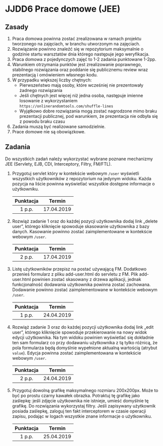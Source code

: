 # JJDD6 Prace domowe (JEE)

## Zasady

1. Praca domowa powinna zostać zrealizowana w ramach projektu tworzonego na 
zajęciach, w branchu utworzonym na zajęciach.
2. Rozwiązanie powinno znaleźć się w repozytorium maksymalnie 
o godzinie startu warsztatów dnia którego następuje jego weryfikacja.
3. Praca domowa z pojedynczych zajęć to 1-2 zadania punktowane 1-2pp. 
4. Warunkiem otrzymania punktów jest zrealizowanie poprawnego, 
stabilnego rozwiązania oraz poddanie się publicznemu review 
wraz prezentacją i omówieniem własnego kodu.
5. W przypadku większej liczby chętnych:
   * Pierwszeństwo mają osoby, które wcześniej nie prezentowały żadnego rozwiązania
   * Jeśli chętnych jest więcej niż jedna osoba, następuje imienne losowanie 
  z wykorzystaniem `https://onlinerandomtools.com/shuffle-lines`
   * Wyjątkowo dobre rozwiązania mogą zostać nagrodzone mimo braku prezentacji 
  publicznej, pod warunkiem, że prezentacja nie odbyła się z powodu braku czasu
6. Zadania muszą być realizowane samodzielnie. 
7. Prace domowe nie są obowiązkowe.


## Zadania

Do wszystkich zadań należy wykorzystać wybrane poznane mechanizmy JEE 
(Servlety, EJB, CDI, Interceptory, Filtry, FM/FTL).

1. Przygotuj servlet który w kontekście webowym `/user` wyświetli wszystkich 
użytkowników z repozytorium na jedynym widoku.
   	Każda pozycja na liście powinna wyświetlać wszystkie dostępne informacje 
   	o użytkowniku.

    | Punktacja        | Termin           |
    | :-------------: |:-------------:|
    | 1 p.p.      | 17.04.2019 |
    
2. Rozwiąż zadanie 1 oraz do każdej pozycji użytkownika dodaj link „delete user”, 
którego kliknięcie spowoduje skasowanie użytkownika z bazy danych. 
Kasowanie powinno zostać zaimplementowane w kontekście webowym `/user`.

   | Punktacja        | Termin           |
   | :-------------: |:-------------:|
   | 2 p.p.      | 17.04.2019 |
   
3. Listę użytkowników przepisz na postać używającą FM. Dodatkowo przenieś formularz 
z pliku add-user.html do servletu z FM. Plik add-user.html powinien zostać skasowany
z drzewa aplikacji, jednak funkcjonalność dodawania użytkownika powinna zostać zachowana.
Dodawanie powinno zostać zaimplementowane w kontekście webowym `/user`.

    | Punktacja        | Termin           |
    | :-------------: |:-------------:|
    | 1 p.p.      | 24.04.2019 |
    
4. Rozwiąż zadanie 3 oraz do każdej pozycji użytkownika dodaj link „edit user”, 
którego kliknięcie spowoduje przekierowanie na nowy widok edycji użytkownika.
Na tym widoku powinien wyświetlać się dokładnie ten sam formularz co przy dodawaniu
użytkownika z tą tylko różnicą, że pola formularza będą domyślnie wypełnione aktualną
wartością (atrybut `value`). 
Edycja powinna zostać zaimplementowana w kontekście webowym `/user`.

   | Punktacja        | Termin           |
   | :-------------: |:-------------:|
   | 2 p.p.      | 24.04.2019 |
   
5. Przygotuj dowolną grafikę maksymalnego rozmiaru 200x200px. Może to być po prostu
czarny kawałek obrazka. Potraktuj tę grafikę jako zaślepkę: jeśli zdjęcie użytkownika 
nie istnieje, umieść domyślnie tę grafikę. Do rozwiązania wykorzystaj filtry.
Jeśli zapisywany użytkownik posiada zaślepkę, zaloguj ten fakt interceptorem w czasie
operacji zapisu, podając w logach wszystkie znane informacje o użytkowniku. 

   | Punktacja        | Termin           |
   | :-------------: |:-------------:|
   | 1 p.p.      | 25.04.2019 |
   